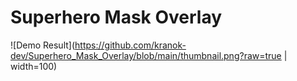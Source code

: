 # Superhero Mask Overlay
![Demo Result](https://github.com/kranok-dev/Superhero_Mask_Overlay/blob/main/thumbnail.png?raw=true | width=100)
